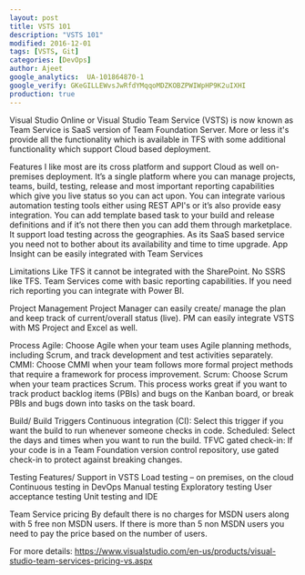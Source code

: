 ```yaml
---
layout: post
title: VSTS 101
description: "VSTS 101"
modified: 2016-12-01
tags: [VSTS, Git]
categories: [DevOps]
author: Ajeet
google_analytics:  UA-101864870-1
google_verify: GKeGILLEWvsJwRfdYMqqoMDZKOBZPWIWpHP9K2uIXHI
production: true
---     
```


Visual Studio Online or Visual Studio Team Service (VSTS) is now known as Team Service is SaaS version of Team Foundation Server. More or less it's provide all the functionality which is available in TFS with some additional functionality which support Cloud based deployment.

<!--more-->

Features I like most are
        its cross platform and support Cloud as well on-premises deployment.
        It’s a single platform where you can manage projects, teams, build, testing, release and most important reporting capabilities which give you live status so you can act upon.
        You can integrate various automation testing tools either using REST API's or it’s also provide easy integration.
        You can add template based task to your build and release definitions and if it’s not there then you can add them through marketplace.
        It support load testing across the geographies.
        As its SaaS based service you need not to bother about its availability and time to time upgrade.
        App Insight can be easily integrated with Team Services

Limitations
        Like TFS it cannot be integrated with the SharePoint.
        No SSRS like TFS. Team Services come with basic reporting capabilities. If you need rich reporting you can integrate with Power BI.

Project Management
        Project Manager can easily create/ manage the plan and keep track of current/overall status (live).
        PM can easily integrate VSTS with MS Project and Excel as well.

Process
        Agile: Choose Agile when your team uses Agile planning methods, including Scrum, and track development and test activities separately.
        CMMI: Choose CMMI when your team follows more formal project methods that require a framework for process improvement.
        Scrum: Choose Scrum when your team practices Scrum. This process works great if you want to track product backlog items (PBIs) and bugs on the Kanban board, or break PBIs and bugs down into tasks on the task board.

Build/ Build Triggers
        Continuous integration (CI): Select this trigger if you want the build to run whenever someone checks in code. 
        Scheduled: Select the days and times when you want to run the build.
        TFVC gated check-in: If your code is in a Team Foundation version control repository, use gated check-in to protect against breaking changes.

Testing Features/ Support in VSTS
        Load testing – on premises, on the cloud
        Continuous testing in DevOps
        Manual testing
        Exploratory testing
        User acceptance testing
        Unit testing and IDE

Team Service pricing
         By default there is no charges for MSDN users along with 5 free non MSDN users. If there is more than 5 non MSDN users you need to pay the price based on the number of users.

For more details: https://www.visualstudio.com/en-us/products/visual-studio-team-services-pricing-vs.aspx